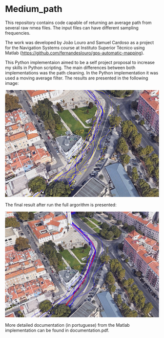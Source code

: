 # Medium_path

This repository contains code capable of returning an average path from several raw nmea files. The input files can have different sampling frequencies.

The work was developed by João Louro and Samuel Cardoso as a project for the Navigation Systems course at Instituto Superior Técnico using Matlab (https://github.com/fernandeslouro/gps-automatic-mapping). 

This Python implementaion aimed to be a self project proposal to increase my skills in Python scripting.
The main differences between both implementations was the path cleaning. In the Python implementation it was used a moving average filter. The results are presented in the following image:

![plot](./Medium_path/moving_average_filter.png?raw=true)


The final result after run the full argorithm is presented:

![plot](./Medium_path/final_result.png?raw=true)


More detailed documentation (in portuguese) from the Matlab implementation can be found in documentation.pdf.
